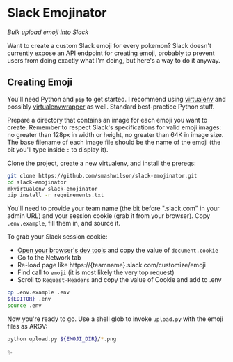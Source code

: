 # Slack Emojinator

*Bulk upload emoji into Slack*

Want to create a custom Slack emoji for every pokemon? Slack doesn't currently expose an API endpoint for creating emoji, probably to prevent users from doing exactly what I'm doing, but here's a way to do it anyway.

## Creating Emoji

You'll need Python and `pip` to get started. I recommend using [virtualenv](https://virtualenv.pypa.io/en/latest/) and possibly [virtualenvwrapper](https://virtualenvwrapper.readthedocs.org/en/latest/) as well. Standard best-practice Python stuff.

Prepare a directory that contains an image for each emoji you want to create. Remember to respect Slack's specifications for valid emoji images: no greater than 128px in width or height, no greater than 64K in image size. The base filename of each image file should be the name of the emoji (the bit you'll type inside `:` to display it).

Clone the project, create a new virtualenv, and install the prereqs:

```bash
git clone https://github.com/smashwilson/slack-emojinator.git
cd slack-emojinator
mkvirtualenv slack-emojinator
pip install -r requirements.txt
```

You'll need to provide your team name (the bit before ".slack.com" in your admin URL) and your session cookie (grab it from your browser). Copy `.env.example`, fill them in, and source it.

To grab your Slack session cookie:
* [Open your browser's dev tools](http://webmasters.stackexchange.com/a/77337) and copy the value of `document.cookie`
* Go to the Network tab
* Re-load page like https://{teamname}.slack.com/customize/emoji
* Find call to `emoji` (it is most likely the very top request)
* Scroll to `Request-Headers` and copy the value of Cookie and add to .env

```bash
cp .env.example .env
${EDITOR} .env
source .env
```

Now you're ready to go. Use a shell glob to invoke `upload.py` with the emoji files as ARGV:

```bash
python upload.py ${EMOJI_DIR}/*.png
```

:sparkles:
